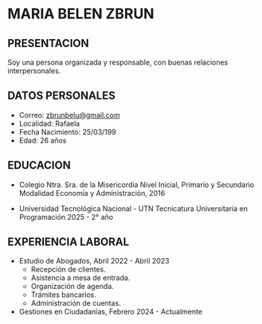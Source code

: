 # MARIA BELEN ZBRUN

## PRESENTACION
Soy una persona organizada y responsable, con buenas relaciones interpersonales.

## DATOS PERSONALES
- Correo: zbrunbelu@gmail.com 
- Localidad: Rafaela  
- Fecha Nacimiento: 25/03/199
- Edad: 26 años

## EDUCACION
- Colegio Ntra. Sra. de la Misericordia 
Nivel Inicial, Primario y Secundario
Modalidad Economía y Administración, 2016

- Universidad Tecnológica Nacional - UTN
Tecnicatura Universitaria en Programación
2025 - 2° año


## EXPERIENCIA LABORAL
- Estudio de Abogados, Abril 2022 - Abril 2023
	* Recepción de clientes. 
	* Asistencia a mesa de entrada.
	* Organización de agenda.
	* Trámites bancarios.
	* Administración de cuentas.
- Gestiones en Ciudadanías, Febrero 2024 - Actualmente